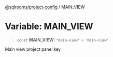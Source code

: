 [@sqlrooms/project-config](../index.md) / MAIN\_VIEW

# Variable: MAIN\_VIEW

> `const` **MAIN\_VIEW**: `"main-view"` = `'main-view'`

Main view project panel key
